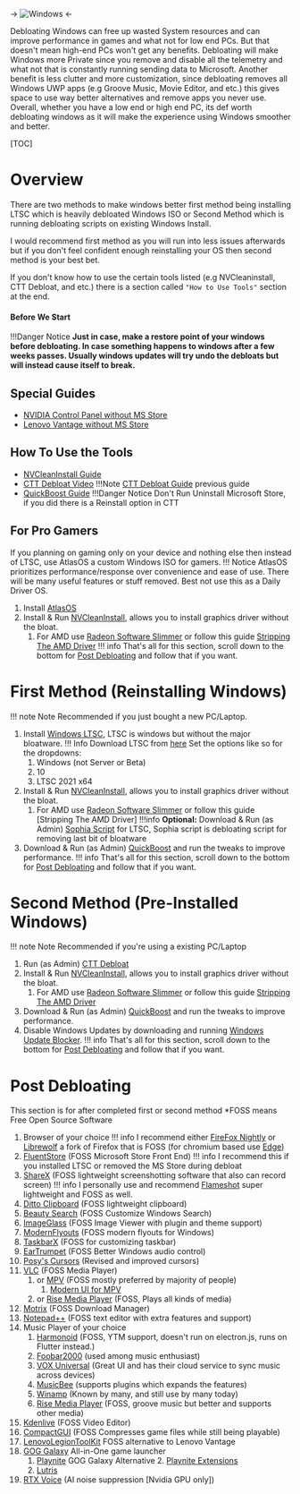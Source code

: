 -> ![Windows](https://icon-library.com/images/windows-10-logo-icon/windows-10-logo-icon-16.jpg) <-

Debloating Windows can free up wasted System resources and can improve performance in games and what not for low end PCs. But that doesn't mean high-end PCs won't get any benefits. Debloating will make Windows more Private since you remove and disable all the telemetry and what not that is constantly running sending data to Microsoft. Another benefit is less clutter and more customization, since debloating removes all Windows UWP apps (e.g Groove Music, Movie Editor, and etc.) this gives space to use way better alternatives and remove apps you never use. Overall, whether you have a low end or high end PC, its def worth debloating windows as it will make the experience using Windows smoother and better.

[TOC]
# Overview
There are two methods to make windows better first method being installing LTSC which is heavily debloated Windows ISO or Second Method which is running debloating scripts on existing Windows Install.

I would recommend first method as you will run into less issues afterwards but if you don't feel confident enough reinstalling your OS then second method is your best bet.

If you don't know how to use the certain tools listed (e.g NVCleaninstall, CTT Debloat, and etc.) there is a section called `"How to Use Tools"` section at the end.

#### Before We Start
!!!Danger Notice
	**Just in case, make a restore point of your windows before debloating. In case something happens to windows after a few weeks passes. Usually windows updates will try undo the debloats but will instead cause itself to break.**

## Special Guides
- [NVIDIA Control Panel without MS Store](https://rentry.co/gaydia)
- [Lenovo Vantage without MS Store](https://rentry.co/lenbian)


## How To Use the Tools
- [NVCleanInstall Guide](https://rentry.co/NVCleanInstall)
- [CTT Debloat Video](https://youtu.be/tPRv-ATUBe4)
!!!Note [CTT Debloat Guide](https://rentry.co/CitrusDebloater) previous guide
- [QuickBoost Guide](https://rentry.co/quickboost)
!!!Danger Notice
	Don't Run Uninstall Microsoft Store, if you did there is a Reinstall option in CTT

## For Pro Gamers
If you planning on gaming only on your device and nothing else then instead of LTSC, use AtlasOS a custom Windows ISO for gamers.
!!! Notice
	AtlasOS prioritizes performance/response over convenience and ease of use. There will be many useful features or stuff removed. Best not use this as a Daily Driver OS.
1. Install [AtlasOS](https://atlasos.net/)
2. Install & Run [NVCleanInstall](https://www.techpowerup.com/download/techpowerup-nvcleanstall/), allows you to install graphics driver without the bloat.
	1. For AMD use [Radeon Software Slimmer](https://github.com/GSDragoon/RadeonSoftwareSlimmer) or follow this guide [Stripping The AMD Driver](https://rentry.co/AMDDebloat)
!!! info
	That's all for this section, scroll down to the bottom for [Post Debloating](https://rentry.co/better-windows#post-debloating) and follow that if you want.

# First Method (Reinstalling Windows)
!!! note Note
	Recommended if you just bought a new PC/Laptop.
1. Install [Windows LTSC](https://supreme-gamers.com/t/windows-10-ltsc-the-best-windows-10-version-ever.845/), LTSC is windows but without the major bloatware.
!!! Info
	Download LTSC from [here](https://bobpony.com/downloads/) 
	Set the options like so for the dropdowns: 
	1. Windows (not Server or Beta) 
	2. 10 
	3. LTSC 2021 x64
2. Install & Run [NVCleanInstall](https://www.techpowerup.com/download/techpowerup-nvcleanstall/), allows you to install graphics driver without the bloat.
	1. For AMD use [Radeon Software Slimmer](https://github.com/GSDragoon/RadeonSoftwareSlimmer) or follow this guide [Stripping The AMD Driver]
!!!info
	**Optional:** Download & Run (as Admin) [Sophia Script](https://github.com/farag2/Sophia-Script-for-Windows) for LTSC, Sophia script is debloating script for removing last bit of bloatware
3. Download & Run (as Admin) [QuickBoost](https://github.com/SanGraphic/QuickBoost) and run the tweaks to improve performance.
!!! info
	That's all for this section, scroll down to the bottom for [Post Debloating](https://rentry.co/better-windows#post-debloating) and follow that if you want.

# Second Method (Pre-Installed Windows)
!!! note Note
	Recommended if you're using a existing PC/Laptop
1. Run (as Admin) [CTT Debloat](https://www.christitus.com/debloat-windows-10-2020/)
2. Install & Run [NVCleanInstall](https://www.techpowerup.com/download/techpowerup-nvcleanstall/), allows you to install graphics driver without the bloat.
	1. For AMD use [Radeon Software Slimmer](https://github.com/GSDragoon/RadeonSoftwareSlimmer) or follow this guide [Stripping The AMD Driver](https://rentry.co/AMDDebloat)
3. Download & Run (as Admin) [QuickBoost](https://github.com/SanGraphic/QuickBoost) and run the tweaks to improve performance.
4. Disable Windows Updates by downloading and running [Windows Update Blocker](https://www.sordum.org/9470/windows-update-blocker-v1-7/).
!!! info
	That's all for this section, scroll down to the bottom for [Post Debloating](https://rentry.co/better-windows#post-debloating) and follow that if you want.

# Post Debloating
This section is for after completed first or second method
\*FOSS means Free Open Source Software

1. Browser of your choice
!!! info
	I recommend either [FireFox Nightly](https://www.mozilla.org/en-US/firefox/channel/desktop/#:~:text=is%20shared.-,Nightly,-Get%20a%20sneak) or [Librewolf](https://librewolf.net/) a fork of Firefox that is FOSS (for chromium based use [Edge](https://www.microsoft.com/en-us/edge))
2. [FluentStore](https://github.com/yoshiask/FluentStore) (FOSS Microsoft Store Front End)
!!! info
	I recommend this if you installed LTSC or removed the MS Store during debloat
3. [ShareX](https://getsharex.com/) (FOSS lightweight screenshotting software that also can record screen)
!!! info
	I personally use and recommend [Flameshot](https://flameshot.org/) super lightweight and FOSS as well.
4. [Ditto Clipboard](https://ditto-cp.sourceforge.io/) (FOSS lightweight clipboard)
4. [Beauty Search](https://github.com/krlvm/BeautySearch) (FOSS Customize Windows Search)
4. [ImageGlass](https://imageglass.org) (FOSS Image Viewer with plugin and theme support)
5. [ModernFlyouts](https://github.com/ModernFlyouts-Community/ModernFlyouts) (FOSS modern flyouts for Windows)
6. [TaskbarX](https://github.com/ChrisAnd1998/TaskbarX/releases) (FOSS for customizing taskbar)
7. [EarTrumpet](https://github.com/File-New-Project/EarTrumpet) (FOSS Better Windows audio control) 
8. [Posy's Cursors](http://www.michieldb.nl/other/cursors/) (Revised and improved cursors)
8. [VLC](https://www.videolan.org/vlc/) (FOSS Media Player)
	1. or [MPV](https://mpv.io/) (FOSS mostly preferred by majority of people)
		1. [Modern UI for MPV](https://github.com/cyl0/MordenX)
	2. or [Rise Media Player](https://github.com/Rise-Software/Rise-Media-Player) (FOSS, Plays all kinds of media)
9. [Motrix](https://motrix.app/) (FOSS Download Manager)
10. [Notepad++](https://notepad-plus-plus.org/) (FOSS text editor with extra features and support)
11. Music Player of your choice 
	1. [Harmonoid](https://harmonoid.com/) (FOSS, YTM support, doesn't run on electron.js, runs on Flutter instead.)
	2. [Foobar2000](https://www.foobar2000.org/) (used among music enthusiast)
	3. [VOX Universal](https://vox.rocks/windows-music-player) (Great UI and has their cloud service to sync music across devices)
	4. [MusicBee](https://www.getmusicbee.com/) (supports plugins which expands the features)
	5. [Winamp](https://www.winamp.com/) (Known by many, and still use by many today)
	6. [Rise Media Player](https://github.com/Rise-Software/Rise-Media-Player) (FOSS, groove music but better and supports other media)
12. [Kdenlive](https://kdenlive.org/) (FOSS Video Editor)
13. [CompactGUI](https://github.com/IridiumIO/CompactGUI) (FOSS Compresses game files while still being playable)
14. [LenovoLegionToolKit](https://github.com/BartoszCichecki/LenovoLegionToolkit) FOSS alternative to Lenovo Vantage
15. [GOG Galaxy](https://www.gog.com/galaxy) All-in-One game launcher
	1. [Playnite](https://github.com/JosefNemec/Playnite) GOG Galaxy Alternative
		2. [Playnite Extensions](https://github.com/darklinkpower/PlayniteExtensionsCollection)
	3. [Lutris](https://lutris.net/)
16. [RTX Voice](https://www.nvidia.com/en-us/geforce/guides/nvidia-rtx-voice-setup-guide/) (AI noise suppression [Nvidia GPU only])
